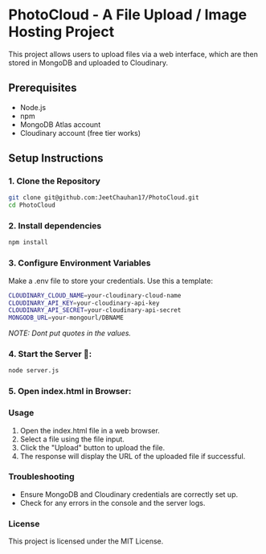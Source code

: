 # PhotoCloud - A File Upload / Image Hosting Project

This project allows users to upload files via a web interface, which are then stored in MongoDB and uploaded to Cloudinary.

## Prerequisites

- Node.js
- npm
- MongoDB Atlas account
- Cloudinary account (free tier works)

## Setup Instructions

### 1. Clone the Repository

```sh
git clone git@github.com:JeetChauhan17/PhotoCloud.git
cd PhotoCloud
```

### 2. Install dependencies

```sh
npm install
```

### 3. Configure Environment Variables
Make a .env file to store your credentials. Use this a template:

```sh
CLOUDINARY_CLOUD_NAME=your-cloudinary-cloud-name
CLOUDINARY_API_KEY=your-cloudinary-api-key
CLOUDINARY_API_SECRET=your-cloudinary-api-secret
MONGODB_URL=your-mongourl/DBNAME
```
*NOTE: Dont put quotes in the values.*

### 4. Start the Server 🚀:
```sh
node server.js
```
### 5. Open index.html in Browser:

### Usage
1. Open the index.html file in a web browser.
2. Select a file using the file input.
3. Click the "Upload" button to upload the file.
4. The response will display the URL of the uploaded file if successful.

### Troubleshooting
- Ensure MongoDB and Cloudinary credentials are correctly set up.
- Check for any errors in the console and the server logs.

### License
This project is licensed under the MIT License.
